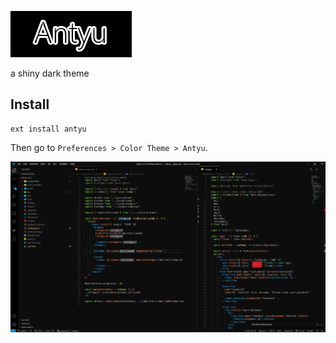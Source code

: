 ![Antyu](assets/antyu.jpg)

a shiny dark theme

## Install

```shell
ext install antyu
```

Then go to `Preferences > Color Theme > Antyu`.


![Antyu](assets/view.png)

